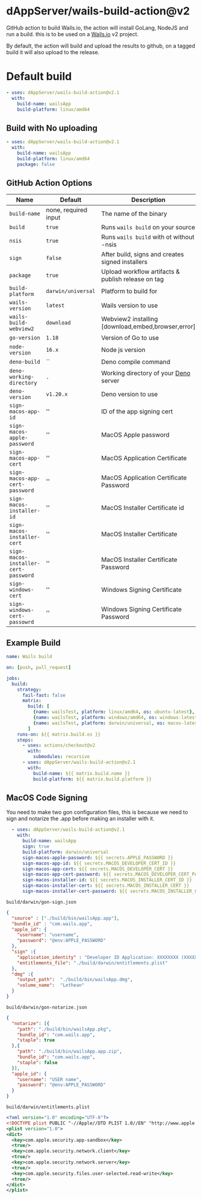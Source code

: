 # dAppServer/wails-build-action@v2
GitHub action to build Wails.io, the action will install GoLang, NodeJS and run a build.
this is to be used on a [Wails.io](https://wails.io) v2 project.

By default, the action will build and upload the results to github, on a tagged build it will also upload to the release.

# Default build
```yaml
- uses: dAppServer/wails-build-action@v2.1
  with:
    build-name: wailsApp
    build-platform: linux/amd64
```

## Build with No uploading

```yaml
- uses: dAppServer/wails-build-action@v2.1
  with:
    build-name: wailsApp
    build-platform: linux/amd64
    package: false
```
## GitHub Action Options

| Name                                 | Default              | Description                                        |
|--------------------------------------|----------------------|----------------------------------------------------|
| `build-name`                         | none, required input | The name of the binary                             |
| `build`                              | `true`               | Runs `wails build` on your source                  |
| `nsis`                               | `true`               | Runs `wails build` with ot without -nsis           |
| `sign`                               | `false`              | After build, signs and creates signed installers   |
| `package`                            | `true`               | Upload workflow artifacts & publish release on tag |
| `build-platform`                     | `darwin/universal`   | Platform to build for                              |
| `wails-version`                      | `latest`             | Wails version to use                               |
| `wails-build-webview2`               | `download`           | Webview2 installing [download,embed,browser,error] |
| `go-version`                         | `1.18`               | Version of Go to use                               |
| `node-version`                       | `16.x`               | Node js version                                    |
| `deno-build`                         | ``                   | Deno compile command                               |
| `deno-working-directory`             | `.`                  | Working directory of your [Deno](https://deno.land/) server|
| `deno-version`                       | `v1.20.x`            | Deno version to use                                |
| `sign-macos-app-id`                  | ''                   | ID of the app signing cert                         |
| `sign-macos-apple-password`          | ''                   | MacOS Apple password                               |
| `sign-macos-app-cert`                | ''                   | MacOS Application Certificate                      |
| `sign-macos-app-cert-password`       | ''                   | MacOS Application Certificate Password             |
| `sign-macos-installer-id`            | ''                   | MacOS Installer Certificate id                     |
| `sign-macos-installer-cert`          | ''                   | MacOS Installer Certificate                        |
| `sign-macos-installer-cert-password` | ''                   | MacOS Installer Certificate Password               |
| `sign-windows-cert`                  | ''                   | Windows Signing Certificate                        |
| `sign-windows-cert-passowrd`         | ''                   | Windows Signing Certificate Password               |



## Example Build

```yaml
name: Wails build

on: [push, pull_request]

jobs:
  build:
    strategy:
      fail-fast: false
      matrix:
        build: [
          {name: wailsTest, platform: linux/amd64, os: ubuntu-latest},
          {name: wailsTest, platform: windows/amd64, os: windows-latest},
          {name: wailsTest, platform: darwin/universal, os: macos-latest}
        ]
    runs-on: ${{ matrix.build.os }}
    steps:
      - uses: actions/checkout@v2
        with:
          submodules: recursive
      - uses: dAppServer/wails-build-action@v2.1
        with:
          build-name: ${{ matrix.build.name }}
          build-platform: ${{ matrix.build.platform }}
```

## MacOS Code Signing

You need to make two gon configuration files, this is because we need to sign and notarize the .app before making an installer with it.

```yaml
  - uses: dAppServer/wails-build-action@v2.1
    with:
      build-name: wailsApp
      sign: true
      build-platform: darwin/universal
      sign-macos-apple-password: ${{ secrets.APPLE_PASSWORD }}
      sign-macos-app-id: ${{ secrets.MACOS_DEVELOPER_CERT_ID }}
      sign-macos-app-cert: ${{ secrets.MACOS_DEVELOPER_CERT }}
      sign-macos-app-cert-password: ${{ secrets.MACOS_DEVELOPER_CERT_PASSWORD }}
      sign-macos-installer-id: ${{ secrets.MACOS_INSTALLER_CERT_ID }}
      sign-macos-installer-cert: ${{ secrets.MACOS_INSTALLER_CERT }}
      sign-macos-installer-cert-password: ${{ secrets.MACOS_INSTALLER_CERT_PASSWORD }}
```

`build/darwin/gon-sign.json`
```json
{
  "source" : ["./build/bin/wailsApp.app"],
  "bundle_id" : "com.wails.app",
  "apple_id": {
    "username": "username",
    "password": "@env:APPLE_PASSWORD"
  },
  "sign" :{
    "application_identity" : "Developer ID Application: XXXXXXXX (XXXXXX)",
    "entitlements_file": "./build/darwin/entitlements.plist"
  },
  "dmg" :{
    "output_path":  "./build/bin/wailsApp.dmg",
    "volume_name":  "Lethean"
  }
}
```
`build/darwin/gon-notarize.json`
```json
{
  "notarize": [{
    "path": "./build/bin/wailsApp.pkg",
    "bundle_id": "com.wails.app",
    "staple": true
  },{
    "path": "./build/bin/wailsApp.app.zip",
    "bundle_id": "com.wails.app",
    "staple": false
  }],
  "apple_id": {
    "username": "USER name",
    "password": "@env:APPLE_PASSWORD"
  }
}
```
`build/darwin/entitlements.plist`
```xml
<?xml version="1.0" encoding="UTF-8"?>
<!DOCTYPE plist PUBLIC "-//Apple//DTD PLIST 1.0//EN" "http://www.apple.com/DTDs/PropertyList-1.0.dtd">
<plist version="1.0">
<dict>
  <key>com.apple.security.app-sandbox</key>
  <true/>
  <key>com.apple.security.network.client</key>
  <true/>
  <key>com.apple.security.network.server</key>
  <true/>
  <key>com.apple.security.files.user-selected.read-write</key>
  <true/>
</dict>
</plist>
```
